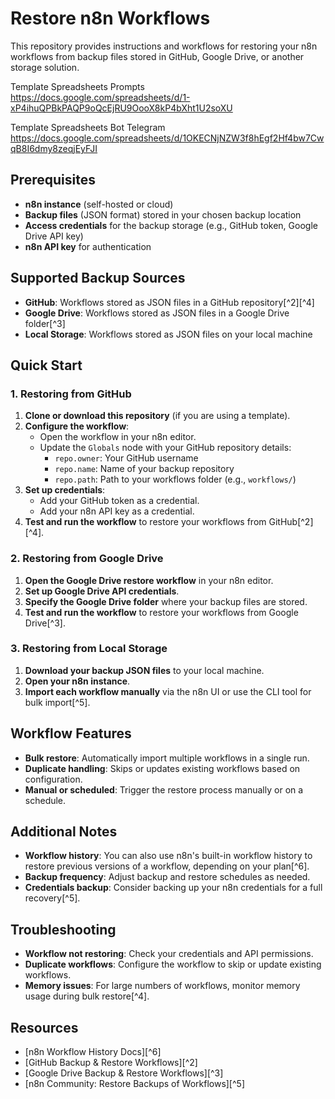 # Restore n8n Workflows

This repository provides instructions and workflows for restoring your n8n workflows from backup files stored in GitHub, Google Drive, or another storage solution.

Template Spreadsheets Prompts https://docs.google.com/spreadsheets/d/1-xP4ihuQPBkPAQP9oQcEjRU9OooX8kP4bXht1U2soXU

Template Spreadsheets Bot Telegram https://docs.google.com/spreadsheets/d/1OKECNjNZW3f8hEgf2Hf4bw7CwqB8I6dmy8zeqjEyFJI
## Prerequisites

- **n8n instance** (self-hosted or cloud)
- **Backup files** (JSON format) stored in your chosen backup location
- **Access credentials** for the backup storage (e.g., GitHub token, Google Drive API key)
- **n8n API key** for authentication


## Supported Backup Sources

- **GitHub**: Workflows stored as JSON files in a GitHub repository[^2][^4]
- **Google Drive**: Workflows stored as JSON files in a Google Drive folder[^3]
- **Local Storage**: Workflows stored as JSON files on your local machine


## Quick Start

### 1. Restoring from GitHub

1. **Clone or download this repository** (if you are using a template).
2. **Configure the workflow**:
    - Open the workflow in your n8n editor.
    - Update the `Globals` node with your GitHub repository details:
        - `repo.owner`: Your GitHub username
        - `repo.name`: Name of your backup repository
        - `repo.path`: Path to your workflows folder (e.g., `workflows/`)
3. **Set up credentials**:
    - Add your GitHub token as a credential.
    - Add your n8n API key as a credential.
4. **Test and run the workflow** to restore your workflows from GitHub[^2][^4].

### 2. Restoring from Google Drive

1. **Open the Google Drive restore workflow** in your n8n editor.
2. **Set up Google Drive API credentials**.
3. **Specify the Google Drive folder** where your backup files are stored.
4. **Test and run the workflow** to restore your workflows from Google Drive[^3].

### 3. Restoring from Local Storage

1. **Download your backup JSON files** to your local machine.
2. **Open your n8n instance**.
3. **Import each workflow manually** via the n8n UI or use the CLI tool for bulk import[^5].

## Workflow Features

- **Bulk restore**: Automatically import multiple workflows in a single run.
- **Duplicate handling**: Skips or updates existing workflows based on configuration.
- **Manual or scheduled**: Trigger the restore process manually or on a schedule.


## Additional Notes

- **Workflow history**: You can also use n8n's built-in workflow history to restore previous versions of a workflow, depending on your plan[^6].
- **Backup frequency**: Adjust backup and restore schedules as needed.
- **Credentials backup**: Consider backing up your n8n credentials for a full recovery[^5].


## Troubleshooting

- **Workflow not restoring**: Check your credentials and API permissions.
- **Duplicate workflows**: Configure the workflow to skip or update existing workflows.
- **Memory issues**: For large numbers of workflows, monitor memory usage during bulk restore[^4].


## Resources

- [n8n Workflow History Docs][^6]
- [GitHub Backup \& Restore Workflows][^2]
- [Google Drive Backup \& Restore Workflows][^3]
- [n8n Community: Restore Backups of Workflows][^5]

